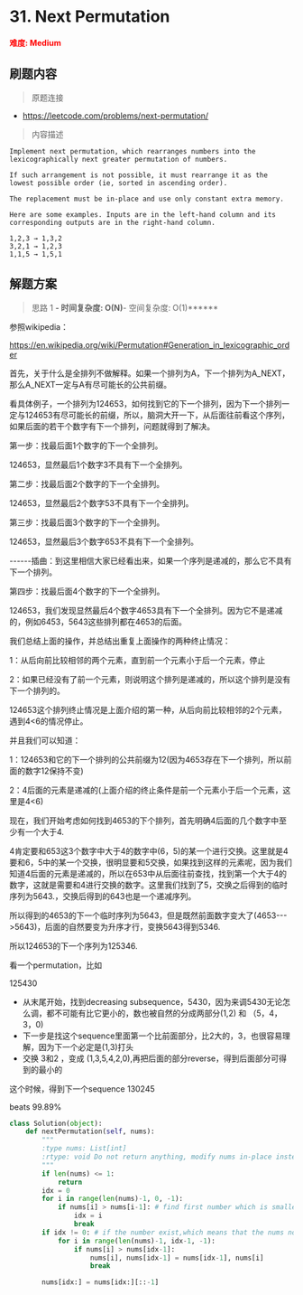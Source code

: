 # 31. Next Permutation

**<font color=red>难度: Medium</font>**

## 刷题内容

> 原题连接

* https://leetcode.com/problems/next-permutation/

> 内容描述

```
Implement next permutation, which rearranges numbers into the lexicographically next greater permutation of numbers.

If such arrangement is not possible, it must rearrange it as the lowest possible order (ie, sorted in ascending order).

The replacement must be in-place and use only constant extra memory.

Here are some examples. Inputs are in the left-hand column and its corresponding outputs are in the right-hand column.

1,2,3 → 1,3,2
3,2,1 → 1,2,3
1,1,5 → 1,5,1
```

## 解题方案

> 思路 1
******- 时间复杂度: O(N)******- 空间复杂度: O(1)******

参照wikipedia：

<https://en.wikipedia.org/wiki/Permutation#Generation_in_lexicographic_order>

首先，关于什么是全排列不做解释。如果一个排列为A，下一个排列为A_NEXT，那么A_NEXT一定与A有尽可能长的公共前缀。

看具体例子，一个排列为124653，如何找到它的下一个排列，因为下一个排列一定与124653有尽可能长的前缀，所以，脑洞大开一下，从后面往前看这个序列，如果后面的若干个数字有下一个排列，问题就得到了解决。

第一步：找最后面1个数字的下一个全排列。

124653，显然最后1个数字3不具有下一个全排列。

第二步：找最后面2个数字的下一个全排列。

124653，显然最后2个数字53不具有下一个全排列。

第三步：找最后面3个数字的下一个全排列。

124653，显然最后3个数字653不具有下一个全排列。


------插曲：到这里相信大家已经看出来，如果一个序列是递减的，那么它不具有下一个排列。


第四步：找最后面4个数字的下一个全排列。

124653，我们发现显然最后4个数字4653具有下一个全排列。因为它不是递减的，例如6453，5643这些排列都在4653的后面。


我们总结上面的操作，并总结出重复上面操作的两种终止情况：

1：从后向前比较相邻的两个元素，直到前一个元素小于后一个元素，停止

2：如果已经没有了前一个元素，则说明这个排列是递减的，所以这个排列是没有下一个排列的。


124653这个排列终止情况是上面介绍的第一种，从后向前比较相邻的2个元素，遇到4<6的情况停止。

并且我们可以知道：

1：124653和它的下一个排列的公共前缀为12(因为4653存在下一个排列，所以前面的数字12保持不变)

2：4后面的元素是递减的(上面介绍的终止条件是前一个元素小于后一个元素，这里是4<6)


现在，我们开始考虑如何找到4653的下个排列，首先明确4后面的几个数字中至少有一个大于4.

4肯定要和653这3个数字中大于4的数字中(6，5)的某一个进行交换。这里就是4要和6，5中的某一个交换，很明显要和5交换，如果找到这样的元素呢，因为我们知道4后面的元素是递减的，所以在653中从后面往前查找，找到第一个大于4的数字，这就是需要和4进行交换的数字。这里我们找到了5，交换之后得到的临时序列为5643.，交换后得到的643也是一个递减序列。


所以得到的4653的下一个临时序列为5643，但是既然前面数字变大了(4653--->5643)，后面的自然要变为升序才行，变换5643得到5346.

所以124653的下一个序列为125346.

看一个permutation，比如

125430


- 从末尾开始，找到decreasing subsequence，5430，因为来调5430无论怎么调，都不可能有比它更小的，数也被自然的分成两部分(1,2) 和 （5，4，3，0)
- 下一步是找这个sequence里面第一个比前面部分，比2大的，3，也很容易理解，因为下一个必定是(1,3)打头
- 交换 3和2 ，变成 (1,3,5,4,2,0),再把后面的部分reverse，得到后面部分可得到的最小的

这个时候，得到下一个sequence 130245


beats 99.89%



```python
class Solution(object):
    def nextPermutation(self, nums):
        """
        :type nums: List[int]
        :rtype: void Do not return anything, modify nums in-place instead.
        """
        if len(nums) <= 1:
            return
        idx = 0
        for i in range(len(nums)-1, 0, -1):
            if nums[i] > nums[i-1]: # find first number which is smaller than it's after number
                idx = i
                break
        if idx != 0: # if the number exist,which means that the nums not like{5,4,3,2,1}
            for i in range(len(nums)-1, idx-1, -1):
                if nums[i] > nums[idx-1]:
                    nums[i], nums[idx-1] = nums[idx-1], nums[i]
                    break

        nums[idx:] = nums[idx:][::-1]
```


